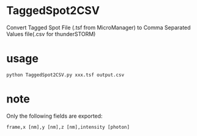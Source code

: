 # TaggedSpot2CSV
Convert Tagged Spot File (.tsf from MicroManager) to Comma Separated Values file(.csv for thunderSTORM)

# usage
```
python TaggedSpot2CSV.py xxx.tsf output.csv
```

# note

Only the following fields are exported:
```
frame,x [nm],y [nm],z [nm],intensity [photon]
```
